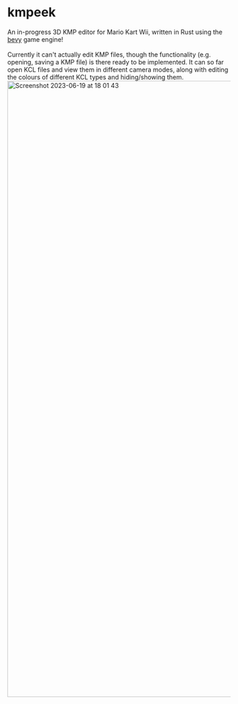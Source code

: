 # kmpeek
An in-progress 3D KMP editor for Mario Kart Wii, written in Rust using the [bevy](https://github.com/bevyengine/bevy) game engine! <br><br>
Currently it can't actually edit KMP files, though the functionality (e.g. opening, saving a KMP file) is there ready to be implemented. It can so far open KCL files and view them in different camera modes, along with editing the colours of different KCL types and hiding/showing them. 
<img width="1392" alt="Screenshot 2023-06-19 at 18 01 43" src="https://github.com/ThomasAlban/kmpeek/assets/98399119/37f1c7c4-b358-45f8-a863-150270a234c7">
